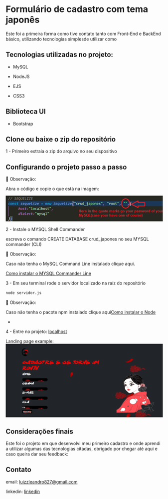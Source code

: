 # Formulário de cadastro com tema japonês 
Este foi a primeira forma como tive contato tanto com Front-End e BackEnd básico, utilizando tecnologias simplesde utilizar como 

## Tecnologias utilizadas no projeto:

 - MySQL

 - NodeJS

 - EJS

 - CSS3
   
## Biblioteca UI

 - Bootstrap

## Clone ou baixe o zip do repositório

1 - Primeiro extraia o zip do arquivo no seu dispositivo 

## Configurando o projeto passo a passo

  👀 Observação:
  
  Abra o código e copie o que está na imagem:
  
  <img src="https://raw.githubusercontent.com/leanluizz/First-Database-Japanese-Theme/principal/Cadastro/observa%C3%A7%C3%A3o.png" alt="obs-photo">

2 - Instale o MYSQL Shell Commander

escreva o comando CREATE DATABASE crud_japones no seu MYSQL commander (CLI)

  👀 Observação:
  
  Caso não tenha o MySQL Command Line instalado clique aqui.
  
  <a href="https://www.google.com/search?q=Como+instalar+o+mysql+comandline&oq=Como+instalar+o+mysql+comandline&aqs=chrome..69i57j33i10i160l2.5359j0j7&sourceid=chrome&ie=UTF-8" />Como instalar o MYSQL Commander Line</a>

3 - Em seu terminal rode o servidor localizado na raíz do repositório 

```bash
node servidor.js
```
  
  👀 Observação:
  
  Caso não tenha o pacote npm instalado clique aqui<a href="https://www.google.com/search?q=Como+instalar+o+nodejs&sxsrf=APq-WBtEODqDlE7wH5qXhiEk5G2mGF9QyQ%3A1645538468599&ei=pOwUYu7xI8fN1sQPksuYoAQ&ved=0ahUKEwju04m_vJP2AhXHppUCHZIlBkQQ4dUDCA4&uact=5&oq=Como+instalar+o+nodejs&gs_lcp=Cgdnd3Mtd2l6EAMyBQgAEIAEMgUIABCABDIFCAAQgAQyBQgAEIAEMgUIABCABDIGCAAQFhAeMgYIABAWEB4yCAgAEBYQChAeMgYIABAWEB4yBggAEBYQHjoECAAQR0oECEEYAEoECEYYAFD0E1i8GGDdGWgAcAN4AYABwwGIAZ8GkgEDMC42mAEAoAEByAEIwAEB&sclient=gws-wiz" />Como instalar o Node</a>
  
-

4 - Entre no projeto: [localhost](localhost:1546/cadastro)

Landing page example:
  <img src="https://raw.githubusercontent.com/leanluizz/First-Database-Japanese-Theme/principal/Cadastro/example-landing-page.png" alt="landing-page">

## Considerações finais

Este foi o projeto em que desenvolvi meu primeiro cadastro e onde aprendi a utilizar algumas das tecnologias citadas, obrigado por chegar até aqui e caso queira dar seu feedback:

## Contato

email: luizzleandro827@gmail.com 

linkedin: [linkedin](https://www.linkedin.com/in/leandroluizz?utm_source=share&utm_campaign=share_via&utm_content=profile&utm_medium=android_app)
